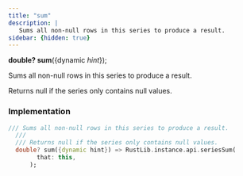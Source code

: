 ```yaml
---
title: "sum"
description: |
   Sums all non-null rows in this series to produce a result.
sidebar: {hidden: true}
---
```

<span class="dart-code"><strong>double? sum</strong>({<span class="nobr">dynamic <i>hint</i></span>});</span>

 Sums all non-null rows in this series to produce a result.

 Returns null if the series only contains null values.
### Implementation
```dart
/// Sums all non-null rows in this series to produce a result.
  ///
  /// Returns null if the series only contains null values.
  double? sum({dynamic hint}) => RustLib.instance.api.seriesSum(
        that: this,
      );
```

